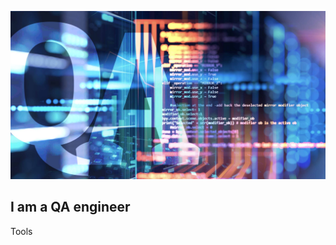 [![Header](https://github.com/Andrew-Valiev/Andrew-Valiev/blob/main/assets/Quality-assurance.jpg)](https://github.com/Andrew-Valiev/Andrew-Valiev/blob/main/assets/Quality-assurance.jpg) 

## I am a QA engineer


Tools